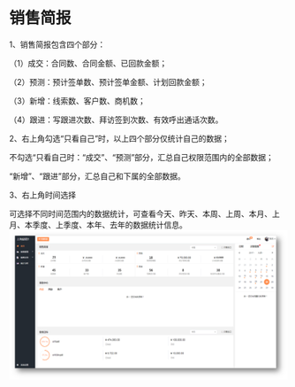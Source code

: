 # 销售简报

1、销售简报包含四个部分：

（1）成交：合同数、合同金额、已回款金额；

（2）预测：预计签单数、预计签单金额、计划回款金额；

（3）新增：线索数、客户数、商机数；

（4）跟进：写跟进次数、拜访签到次数、有效呼出通话次数。

2、右上角勾选“只看自己”时，以上四个部分仅统计自己的数据；

不勾选“只看自己时：“成交”、“预测”部分，汇总自己权限范围内的全部数据；

“新增”、“跟进”部分，汇总自己和下属的全部数据。

3、右上角时间选择

可选择不同时间范围内的数据统计，可查看今天、昨天、本周、上周、本月、上月、本季度、上季度、本年、去年的数据统计信息。![](/assets/lixPC.png)

